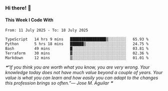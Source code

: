 ### Hi there! 👋

#### This Week I Code With
<!--START_SECTION:waka-->

```txt
From: 11 July 2025 - To: 18 July 2025

TypeScript   14 hrs 9 mins   ████████████████▒░░░░░░░░   65.93 %
Python       5 hrs 18 mins   ██████▒░░░░░░░░░░░░░░░░░░   24.75 %
Bash         49 mins         █░░░░░░░░░░░░░░░░░░░░░░░░   03.81 %
Terraform    30 mins         ▓░░░░░░░░░░░░░░░░░░░░░░░░   02.36 %
Markdown     12 mins         ▒░░░░░░░░░░░░░░░░░░░░░░░░   01.01 %
```

<!--END_SECTION:waka-->

<!--STARTS_HERE_QUOTE_README-->
<i>❝“If you think you are worth what you know, you are very wrong.  Your knowledge today does not have much value beyond a couple of years.  Your value is what you can learn and how easily you can adapt to the changes this profession brings so often.”— Jose M. Aguilar   ❞</i>
<!--ENDS_HERE_QUOTE_README-->
